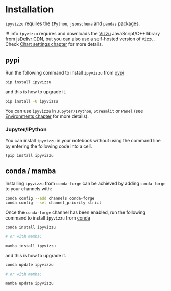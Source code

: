 # Installation

`ipyvizzu` requires the `IPython`, `jsonschema` and `pandas` packages.

!!! info
    `ipyvizzu` requires and downloads the
    [Vizzu](https://lib.vizzuhq.com/0.7/) JavaScript/C++ library from
    [jsDelivr CDN](https://www.jsdelivr.com/package/npm/vizzu), but you can also
    use a self-hosted version of `Vizzu`. Check
    [Chart settings chapter](./tutorial/chart_settings.md) for more details.

## pypi

Run the following command to install `ipyvizzu` from
[pypi](https://pypi.org/project/ipyvizzu/)

```sh
pip install ipyvizzu
```

and this is how to upgrade it.

```sh
pip install -U ipyvizzu
```

You can use `ipyvizzu` in `Jupyter/IPython`, `Streamlit` or `Panel` (see
[Environments chapter](environments/index.md) for more details).

### Jupyter/IPython

You can install `ipyvizzu` in your notebook without using the command line by
entering the following code into a cell.

```
!pip install ipyvizzu
```

## conda / mamba

Installing `ipyvizzu` from `conda-forge` can be achieved by adding `conda-forge`
to your channels with:

```sh
conda config --add channels conda-forge
conda config --set channel_priority strict
```

Once the `conda-forge` channel has been enabled, run the following command to
install `ipyvizzu` from [conda](https://anaconda.org/conda-forge/ipyvizzu/)

```sh
conda install ipyvizzu

# or with mamba:

mamba install ipyvizzu
```

and this is how to upgrade it.

```sh
conda update ipyvizzu

# or with mamba:

mamba update ipyvizzu
```

